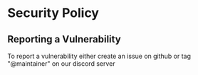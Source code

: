 # Security Policy

## Reporting a Vulnerability

To report a vulnerability either create an issue on github or tag "@maintainer" on our discord server
